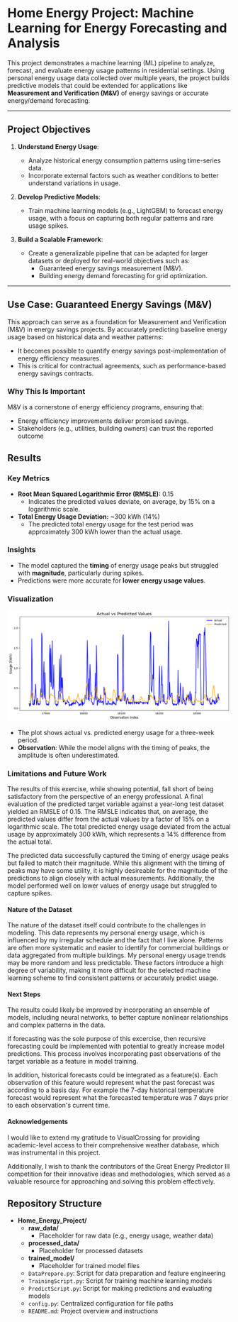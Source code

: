 # Home Energy Project: Machine Learning for Energy Forecasting and Analysis

This project demonstrates a machine learning (ML) pipeline to analyze, forecast, and evaluate energy usage patterns in residential settings. Using personal energy usage data collected over multiple years, the project builds predictive models that could be extended for applications like **Measurement and Verification (M&V)** of energy savings or accurate energy/demand forecasting.

---

## **Project Objectives**
1. **Understand Energy Usage**:
   - Analyze historical energy consumption patterns using time-series data.
   - Incorporate external factors such as weather conditions to better understand variations in usage.

2. **Develop Predictive Models**:
   - Train machine learning models (e.g., LightGBM) to forecast energy usage, with a focus on capturing both regular patterns and rare usage spikes.

3. **Build a Scalable Framework**:
   - Create a generalizable pipeline that can be adapted for larger datasets or deployed for real-world objectives such as:
     - Guaranteed energy savings measurement (M&V).
     - Building energy demand forecasting for grid optimization.

---

## **Use Case: Guaranteed Energy Savings (M&V)**
This approach can serve as a foundation for Measurement and Verification (M&V) in energy savings projects. By accurately predicting baseline energy usage based on historical data and weather patterns:
- It becomes possible to quantify energy savings post-implementation of energy efficiency measures.
- This is critical for contractual agreements, such as performance-based energy savings contracts.

### **Why This Is Important**
M&V is a cornerstone of energy efficiency programs, ensuring that:
- Energy efficiency improvements deliver promised savings.
- Stakeholders (e.g., utilities, building owners) can trust the reported outcome


## Results

### **Key Metrics**
- **Root Mean Squared Logarithmic Error (RMSLE):** 0.15
  - Indicates the predicted values deviate, on average, by 15% on a logarithmic scale.
- **Total Energy Usage Deviation:** ~300 kWh (14%)
  - The predicted total energy usage for the test period was approximately 300 kWh lower than the actual usage.

### **Insights**
- The model captured the **timing** of energy usage peaks but struggled with **magnitude**, particularly during spikes.
- Predictions were more accurate for **lower energy usage values**.

### **Visualization**
![Energy Usage Prediction](energy_prediction_plot.png)

- The plot shows actual vs. predicted energy usage for a three-week period.
- **Observation**: While the model aligns with the timing of peaks, the amplitude is often underestimated.

### **Limitations and Future Work**
The results of this exercise, while showing potential, fall short of being satisfactory from the perspective of an energy professional. A final evaluation of the predicted target variable against a year-long test dataset yielded an RMSLE of 0.15. The RMSLE indicates that, on average, the predicted values differ from the actual values by a factor of 15% on a logarithmic scale. The total predicted energy usage deviated from the actual usage by approximately 300 kWh, which represents a 14% difference from the actual total.

The predicted data successfully captured the timing of energy usage peaks but failed to match their magnitude. While this alignment with the timing of peaks may have some utility, it is highly desireable for the magnitude of the predictions to align closely with actual measurements. Additionally, the model performed well on lower values of energy usage but struggled to capture spikes.

#### Nature of the Dataset
The nature of the dataset itself could contribute to the challenges in modeling. This data represents my personal energy usage, which is influenced by my irregular schedule and the fact that I live alone. Patterns are often more systematic and easier to identify for commercial buildings or data aggregated from multiple buildings. My personal energy usage trends may be more random and less predictable. These factors introduce a high degree of variability, making it more difficult for the selected machine learning scheme to find consistent patterns or accurately predict usage.

#### Next Steps
The results could likely be improved by incorporating an ensemble of models, including neural networks, to better capture nonlinear relationships and complex patterns in the data.

If forecasting was the sole purpose of this excercise, then recursive forecasting could be implemented with potential to greatly increase model predictions. This process involves incorporating past observations of the target variable as a feature in model training.

In addition, historical forecasts could be integrated as a feature(s). Each observation of this feature would represent what the past forecast was according to a basis day. For example the 7-day historical temperature forecast would represent what the forecasted temperature was 7 days prior to each observation's current time.

#### Acknowledgements
I would like to extend my gratitude to VisualCrossing for providing academic-level access to their comprehensive weather database, which was instrumental in this project.

Additionally, I wish to thank the contributors of the Great Energy Predictor III competition for their innovative ideas and methodologies, which served as a valuable resource for approaching and solving this problem effectively.
## Repository Structure

- **Home_Energy_Project/**
  - **raw_data/**
    - Placeholder for raw data (e.g., energy usage, weather data)
  - **processed_data/**
    - Placeholder for processed datasets
  - **trained_model/**
    - Placeholder for trained model files
  - `DataPrepare.py`: Script for data preparation and feature engineering
  - `TrainingScript.py`: Script for training machine learning models
  - `PredictScript.py`: Script for making predictions and evaluating models
  - `config.py`: Centralized configuration for file paths
  - `README.md`: Project overview and instructions
